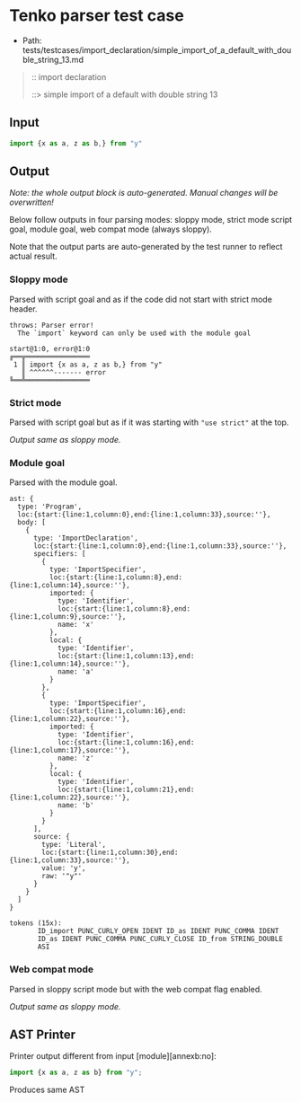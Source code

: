 # Tenko parser test case

- Path: tests/testcases/import_declaration/simple_import_of_a_default_with_double_string_13.md

> :: import declaration
>
> ::> simple import of a default with double string 13

## Input

`````js
import {x as a, z as b,} from "y"
`````

## Output

_Note: the whole output block is auto-generated. Manual changes will be overwritten!_

Below follow outputs in four parsing modes: sloppy mode, strict mode script goal, module goal, web compat mode (always sloppy).

Note that the output parts are auto-generated by the test runner to reflect actual result.

### Sloppy mode

Parsed with script goal and as if the code did not start with strict mode header.

`````
throws: Parser error!
  The `import` keyword can only be used with the module goal

start@1:0, error@1:0
╔══╦════════════════
 1 ║ import {x as a, z as b,} from "y"
   ║ ^^^^^^------- error
╚══╩════════════════

`````

### Strict mode

Parsed with script goal but as if it was starting with `"use strict"` at the top.

_Output same as sloppy mode._

### Module goal

Parsed with the module goal.

`````
ast: {
  type: 'Program',
  loc:{start:{line:1,column:0},end:{line:1,column:33},source:''},
  body: [
    {
      type: 'ImportDeclaration',
      loc:{start:{line:1,column:0},end:{line:1,column:33},source:''},
      specifiers: [
        {
          type: 'ImportSpecifier',
          loc:{start:{line:1,column:8},end:{line:1,column:14},source:''},
          imported: {
            type: 'Identifier',
            loc:{start:{line:1,column:8},end:{line:1,column:9},source:''},
            name: 'x'
          },
          local: {
            type: 'Identifier',
            loc:{start:{line:1,column:13},end:{line:1,column:14},source:''},
            name: 'a'
          }
        },
        {
          type: 'ImportSpecifier',
          loc:{start:{line:1,column:16},end:{line:1,column:22},source:''},
          imported: {
            type: 'Identifier',
            loc:{start:{line:1,column:16},end:{line:1,column:17},source:''},
            name: 'z'
          },
          local: {
            type: 'Identifier',
            loc:{start:{line:1,column:21},end:{line:1,column:22},source:''},
            name: 'b'
          }
        }
      ],
      source: {
        type: 'Literal',
        loc:{start:{line:1,column:30},end:{line:1,column:33},source:''},
        value: 'y',
        raw: '"y"'
      }
    }
  ]
}

tokens (15x):
       ID_import PUNC_CURLY_OPEN IDENT ID_as IDENT PUNC_COMMA IDENT
       ID_as IDENT PUNC_COMMA PUNC_CURLY_CLOSE ID_from STRING_DOUBLE
       ASI
`````


### Web compat mode

Parsed in sloppy script mode but with the web compat flag enabled.

_Output same as sloppy mode._

## AST Printer

Printer output different from input [module][annexb:no]:

````js
import {x as a, z as b} from "y";
````

Produces same AST
